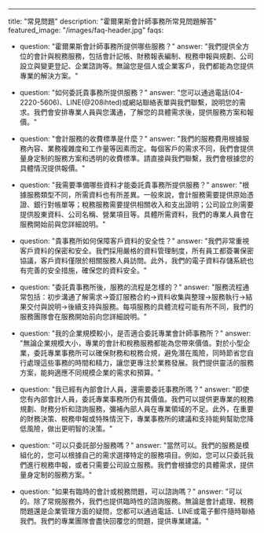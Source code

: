 ---
title: "常見問題"
description: "霍爾果斯會計師事務所常見問題解答"
featured_image: "/images/faq-header.jpg"
faqs:
  - question: "霍爾果斯會計師事務所提供哪些服務？"
    answer: "我們提供全方位的會計與稅務服務，包括會計記帳、財務報表編制、稅務申報與規劃、公司設立與變更登記、企業諮詢等。無論您是個人或企業客戶，我們都能為您提供專業的解決方案。"
    
  - question: "如何委託貴事務所提供服務？"
    answer: "您可以通過電話(04-2220-5606)、LINE(@208ihted)或網站聯絡表單與我們聯繫，說明您的需求。我們會安排專業人員與您溝通，了解您的具體需求後，提供服務方案和報價。"
    
  - question: "會計服務的收費標準是什麼？"
    answer: "我們的服務費用根據服務內容、業務複雜度和工作量等因素而定。每個客戶的需求不同，我們會提供量身定制的服務方案和透明的收費標準。請直接與我們聯繫，我們會根據您的具體情況提供報價。"
    
  - question: "我需要準備哪些資料才能委託貴事務所提供服務？"
    answer: "根據服務類型不同，所需資料也有所差異。一般來說，會計服務需要提供原始憑證、銀行對帳單等；稅務服務需要提供相關收入和支出證明；公司設立則需要提供股東資料、公司名稱、營業項目等。具體所需資料，我們的專業人員會在服務開始前與您詳細說明。"
    
  - question: "貴事務所如何保障客戶資料的安全性？"
    answer: "我們非常重視客戶資料的保密和安全。我們採用嚴格的資料管理制度，所有員工都簽署保密協議，客戶資料僅限於相關服務人員訪問。此外，我們的電子資料存儲系統也有完善的安全措施，確保您的資料安全。"
    
  - question: "委託貴事務所後，服務的流程是怎樣的？"
    answer: "服務流程通常包括：初步溝通了解需求→簽訂服務合約→資料收集與整理→服務執行→結果交付與說明→後續支持與服務。每項服務的具體流程可能有所不同，我們的服務團隊會在服務開始前向您詳細說明。"
    
  - question: "我的企業規模較小，是否適合委託專業會計師事務所？"
    answer: "無論企業規模大小，專業的會計和稅務服務都能為您帶來價值。對於小型企業，委託專業事務所可以確保財務和稅務合規，避免潛在風險，同時節省您自行處理這些事務的時間和精力，讓您更專注於業務發展。我們提供靈活的服務方案，能夠適應不同規模企業的需求和預算。"
    
  - question: "我已經有內部會計人員，還需要委託事務所嗎？"
    answer: "即使您有內部會計人員，委託專業事務所仍有其價值。我們可以提供更專業的稅務規劃、財務分析和諮詢服務，彌補內部人員在專業領域的不足。此外，在重要的財務決策、稅務申報或特殊情況下，專業事務所的建議和支持能夠幫助您降低風險，做出更明智的決策。"
    
  - question: "可以只委託部分服務嗎？"
    answer: "當然可以。我們的服務是模組化的，您可以根據自己的需求選擇特定的服務項目。例如，您可以只委託我們進行稅務申報，或者只需要公司設立服務。我們會根據您的具體需求，提供量身定制的服務方案。"
    
  - question: "如果有臨時的會計或稅務問題，可以諮詢嗎？"
    answer: "可以的。除了常規服務外，我們也提供臨時性的諮詢服務。無論是會計處理、稅務問題還是企業管理方面的疑問，您都可以通過電話、LINE或電子郵件隨時聯絡我們。我們的專業團隊會盡快回覆您的問題，提供專業建議。"
